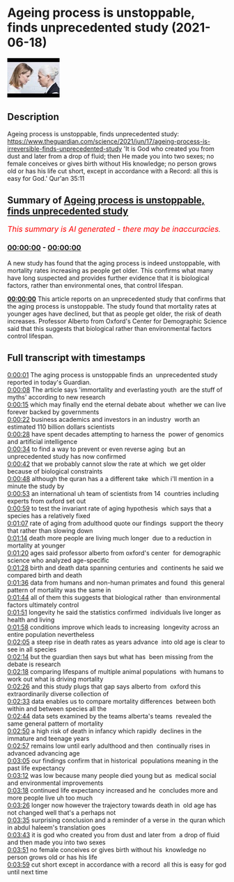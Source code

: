 # Ageing process is unstoppable, finds unprecedented study (2021-06-18)

![alt Ageing process is unstoppable, finds unprecedented study](GhwWGm7qzRc.jpg "Ageing process is unstoppable, finds unprecedented study")

## Description

Ageing process is unstoppable, finds unprecedented study: https://www.theguardian.com/science/2021/jun/17/ageing-process-is-irreversible-finds-unprecedented-study
'It is God who created you from dust and later from a drop of fluid; then He made you into two sexes; no female conceives or gives birth without His knowledge; no person grows old or has his life cut short, except in accordance with a Record: all this is easy for God.' Qur'an 35:11

## Summary of [Ageing process is unstoppable, finds unprecedented study](https://www.youtube.com/watch?v=GhwWGm7qzRc)


*<span style="color:red; font-size:125%">This summary is AI generated - there may be inaccuracies</span>. [](/)*

### [00:00:00](https://www.youtube.com/watch?v=GhwWGm7qzRc&t=0) - [00:00:00](https://www.youtube.com/watch?v=GhwWGm7qzRc&t=0)

A new study has found that the aging process is indeed unstoppable, with mortality rates increasing as people get older. This confirms what many have long suspected and provides further evidence that it is biological factors, rather than environmental ones, that control lifespan.

**[00:00:00](https://www.youtube.com/watch?v=GhwWGm7qzRc&t=0)** This article reports on an unprecedented study that confirms that the aging process is unstoppable. The study found that mortality rates at younger ages have declined, but that as people get older, the risk of death increases. Professor Alberto from Oxford's Center for Demographic Science said that this suggests that biological rather than environmental factors control lifespan.

## Full transcript with timestamps

[0:00:01](https://youtu.be/GhwWGm7qzRc?t=1) The aging process is unstoppable finds an 
unprecedented study reported in today's Guardian.    
[0:00:08](https://youtu.be/GhwWGm7qzRc?t=8) The article says 'immortality and everlasting youth 
are the stuff of myths' according to new research    
[0:00:15](https://youtu.be/GhwWGm7qzRc?t=15) which may finally end the eternal debate about 
whether we can live forever backed by governments    
[0:00:22](https://youtu.be/GhwWGm7qzRc?t=22) business academics and investors in an industry 
worth an estimated 110 billion dollars scientists    
[0:00:28](https://youtu.be/GhwWGm7qzRc?t=28) have spent decades attempting to harness the 
power of genomics and artificial intelligence    
[0:00:34](https://youtu.be/GhwWGm7qzRc?t=34) to find a way to prevent or even reverse aging 
but an unprecedented study has now confirmed    
[0:00:42](https://youtu.be/GhwWGm7qzRc?t=42) that we probably cannot slow the rate at which 
we get older because of biological constraints    
[0:00:48](https://youtu.be/GhwWGm7qzRc?t=48) although the quran has a a different take 
which i'll mention in a minute the study by    
[0:00:53](https://youtu.be/GhwWGm7qzRc?t=53) an international uh team of scientists from 14 
countries including experts from oxford set out    
[0:00:59](https://youtu.be/GhwWGm7qzRc?t=59) to test the invariant rate of aging hypothesis 
which says that a species has a relatively fixed    
[0:01:07](https://youtu.be/GhwWGm7qzRc?t=67) rate of aging from adulthood quote our findings 
support the theory that rather than slowing down    
[0:01:14](https://youtu.be/GhwWGm7qzRc?t=74) death more people are living much longer 
due to a reduction in mortality at younger    
[0:01:20](https://youtu.be/GhwWGm7qzRc?t=80) ages said professor alberto from oxford's center 
for demographic science who analyzed age-specific    
[0:01:28](https://youtu.be/GhwWGm7qzRc?t=88) birth and death data spanning centuries and 
continents he said we compared birth and death    
[0:01:36](https://youtu.be/GhwWGm7qzRc?t=96) data from humans and non-human primates and found 
this general pattern of mortality was the same in    
[0:01:44](https://youtu.be/GhwWGm7qzRc?t=104) all of them this suggests that biological rather 
than environmental factors ultimately control    
[0:01:51](https://youtu.be/GhwWGm7qzRc?t=111) longevity he said the statistics confirmed 
individuals live longer as health and living    
[0:01:58](https://youtu.be/GhwWGm7qzRc?t=118) conditions improve which leads to increasing 
longevity across an entire population nevertheless    
[0:02:05](https://youtu.be/GhwWGm7qzRc?t=125) a steep rise in death rates as years advance 
into old age is clear to see in all species    
[0:02:14](https://youtu.be/GhwWGm7qzRc?t=134) but the guardian then says but what has 
been missing from the debate is research    
[0:02:18](https://youtu.be/GhwWGm7qzRc?t=138) comparing lifespans of multiple animal populations 
with humans to work out what is driving mortality    
[0:02:26](https://youtu.be/GhwWGm7qzRc?t=146) and this study plugs that gap says alberto from 
oxford this extraordinarily diverse collection of    
[0:02:33](https://youtu.be/GhwWGm7qzRc?t=153) data enables us to compare mortality differences 
between both within and between species all the    
[0:02:44](https://youtu.be/GhwWGm7qzRc?t=164) data sets examined by the teams alberta's teams 
revealed the same general pattern of mortality    
[0:02:50](https://youtu.be/GhwWGm7qzRc?t=170) a high risk of death in infancy which rapidly 
declines in the immature and teenage years    
[0:02:57](https://youtu.be/GhwWGm7qzRc?t=177) remains low until early adulthood and then 
continually rises in advanced advancing age    
[0:03:05](https://youtu.be/GhwWGm7qzRc?t=185) our findings confirm that in historical 
populations meaning in the past life expectancy    
[0:03:12](https://youtu.be/GhwWGm7qzRc?t=192) was low because many people died young but as 
medical social and environmental improvements    
[0:03:18](https://youtu.be/GhwWGm7qzRc?t=198) continued life expectancy increased and he 
concludes more and more people live uh too much    
[0:03:26](https://youtu.be/GhwWGm7qzRc?t=206) longer now however the trajectory towards death in 
old age has not changed well that's a perhaps not    
[0:03:35](https://youtu.be/GhwWGm7qzRc?t=215) surprising conclusion and a reminder of a verse in 
the quran which in abdul haleem's translation goes    
[0:03:43](https://youtu.be/GhwWGm7qzRc?t=223) it is god who created you from dust and later from 
a drop of fluid and then made you into two sexes    
[0:03:51](https://youtu.be/GhwWGm7qzRc?t=231) no female conceives or gives birth without his 
knowledge no person grows old or has his life    
[0:03:59](https://youtu.be/GhwWGm7qzRc?t=239) cut short except in accordance with a record 
all this is easy for god until next time  
